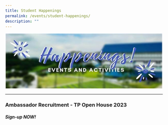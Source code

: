 ```yaml
---
title: Student Happenings
permalink: /events/student-happenings/
description: ""
---
```

![](/images/Events/Happenings/header_happenings.jpg)
***
### Ambassador Recruitment - TP Open House 2023
##### Sign-up NOW!

